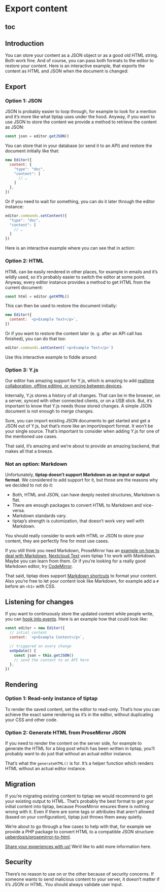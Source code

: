 # Export content

## toc

## Introduction
You can store your content as a JSON object or as a good old HTML string. Both work fine. And of course, you can pass both formats to the editor to restore your content. Here is an interactive example, that exports the content as HTML and JSON when the document is changed:

## Export

### Option 1: JSON
JSON is probably easier to loop through, for example to look for a mention and it’s more like what tiptap uses under the hood. Anyway, if you want to use JSON to store the content we provide a method to retrieve the content as JSON:

```js
const json = editor.getJSON()
```

You can store that in your database (or send it to an API) and restore the document initially like that:

```js
new Editor({
  content: {
    "type": "doc",
    "content": [
      // …
    ]
  },
})
```

Or if you need to wait for something, you can do it later through the editor instance:

```js
editor.commands.setContent({
  "type": "doc",
  "content": [
    // …
  ]
})
```

Here is an interactive example where you can see that in action:

<demo name="Guide/Content/ExportJSON" :show-source="false"/>

### Option 2: HTML
HTML can be easily rendered in other places, for example in emails and it’s wildly used, so it’s probably easier to switch the editor at some point. Anyway, every editor instance provides a method to get HTML from the current document:

```js
const html = editor.getHTML()
```

This can then be used to restore the document initially:

```js
new Editor({
  content: `<p>Example Text</p>`,
})
```

Or if you want to restore the content later (e. g. after an API call has finished), you can do that too:
```js
editor.commands.setContent(`<p>Example Text</p>`)
```

Use this interactive example to fiddle around:

<demo name="Guide/Content/ExportHTML" :show-source="false"/>

### Option 3: Y.js
Our editor has amazing support for Y.js, which is amazing to add [realtime collaboration, offline editing, or syncing between devices](/guide/collaborative-editing).

Internally, Y.js stores a history of all changes. That can be in the browser, on a server, synced with other connected clients, or on a USB stick. But, it’s important to know that Y.js needs those stored changes. A simple JSON document is not enough to merge changes.

Sure, you can import existing JSON documents to get started and get a JSON out of Y.js, but that’s more like an import/export format. It won’t be your single source. That’s important to consider when adding Y.js for one of the mentioned use cases.

That said, it’s amazing and we’re about to provide an amazing backend, that makes all that a breeze.

### Not an option: Markdown
Unfortunately, **tiptap doesn’t support Markdown as an input or output format**. We considered to add support for it, but those are the reasons why we decided to not do it:

* Both, HTML and JSON, can have deeply nested structures, Markdown is flat.
* There are enough packages to convert HTML to Markdown and vice-versa.
* Markdown standards vary.
* tiptap’s strength is cutomization, that doesn’t work very well with Markdown.

You should really consider to work with HTML or JSON to store your content, they are perfectly fine for most use cases.

If you still think you need Markdown, ProseMirror has an [example on how to deal with Markdown](https://prosemirror.net/examples/markdown/), [Nextcloud Text](https://github.com/nextcloud/text) uses tiptap 1 to work with Markdown. Maybe you can learn from them. Or if you’re looking for a really good Markdown editor, try [CodeMirror](https://codemirror.net/).

That said, tiptap does support [Markdown shortcuts](/examples/markdown-shortcuts) to format your content. Also you’re free to let your content look like Markdown, for example add a `#` before an `<h1>` with CSS.

## Listening for changes
If you want to continuously store the updated content while people write, you can [hook into events](/api/events). Here is an example how that could look like:

```js
const editor = new Editor({
  // intial content
  content: `<p>Example Content</p>`,

  // triggered on every change
  onUpdate() {
    const json = this.getJSON()
    // send the content to an API here
  },
})
```

## Rendering

### Option 1: Read-only instance of tiptap
To render the saved content, set the editor to read-only. That’s how you can achieve the exact same rendering as it’s in the editor, without duplicating your CSS and other code.

<demo name="Guide/Content/ReadOnly" highlight="3-6,22,28,42-46" />

### Option 2: Generate HTML from ProseMirror JSON
If you need to render the content on the server side, for example to generate the HTML for a blog post which has been written in tiptap, you’ll probably want to do just that without an actual editor instance.

That’s what the `generateHTML()` is for. It’s a helper function which renders HTML without an actual editor instance.

<demo name="Guide/Content/GenerateHTML" highlight="6-7,46-52"/>

## Migration
If you’re migrating existing content to tiptap we would recommend to get your existing output to HTML. That’s probably the best format to get your initial content into tiptap, because ProseMirror ensures there is nothing wrong with it. Even if there are some tags or attributes that aren’t allowed (based on your configuration), tiptap just throws them away quietly.

We’re about to go through a few cases to help with that, for example we provide a PHP package to convert HTML to a compatible JSON structure: [ueberdosis/prosemirror-to-html](https://github.com/ueberdosis/html-to-prosemirror).

[Share your experiences with us!](mailto:humans@tiptap.dev) We’d like to add more information here.

## Security
There’s no reason to use on or the other because of security concerns. If someone wants to send malicious content to your server, it doesn’t matter if it’s JSON or HTML. You should always validate user input.
